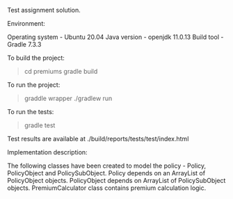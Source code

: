 Test assignment solution.


Environment:

Operating system - Ubuntu 20.04
Java version - openjdk 11.0.13
Build tool - Gradle 7.3.3


To build the project:
> cd premiums
> gradle build


To run the project:
> graddle wrapper
> ./gradlew run

To run the tests:
> gradle test

Test results are available at ./build/reports/tests/test/index.html


Implementation description:

The following classes have been created to model the policy - Policy, PolicyObject and PolicySubObject. Policy depends on an ArrayList of PolicyObject objects. PolicyObject depends on ArrayList of PolicySubObject objects.
PremiumCalculator class contains premium calculation logic.